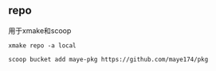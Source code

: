## repo

用于xmake和scoop

`xmake repo -a local`

`scoop bucket add maye-pkg https://github.com/maye174/pkg`